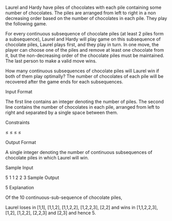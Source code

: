 Laurel and Hardy have  piles of chocolates with each pile containing some number of chocolates. The piles are arranged from left to right in a non decreasing order based on the number of chocolates in each pile. They play the following game.

For every continuous subsequence of chocolate piles (at least 2 piles form a subsequence), Laurel and Hardy will play game on this subsequence of chocolate piles, Laurel plays first, and they play in turn. In one move, the player can choose one of the piles and remove at least one chocolate from it, but the non-decreasing order of the chocolate piles must be maintained. The last person to make a valid move wins.

How many continuous subsequences of chocolate piles will Laurel win if both of them play optimally? The number of chocolates of each pile will be recovered after the game ends for each subsequences.

Input Format

The first line contains an integer  denoting the number of piles.
The second line contains the number of chocolates in each pile, arranged from left to right and separated by a single space between them.

Constraints

 ≤  ≤ 
 ≤     ≤ 

Output Format

A single integer denoting the number of continuous subsequences of chocolate piles in which Laurel will win.

Sample Input

5
1 1 2 2 3
Sample Output

5
Explanation

Of the 10 continuous-sub-sequence of chocolate piles,

Laurel loses in [1,1], [1,1,2], [1,1,2,2], [1,2,2,3], [2,2] and
wins in [1,1,2,2,3], [1,2], [1,2,2], [2,2,3] and [2,3] and hence 5.
